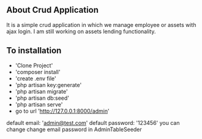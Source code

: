 
## About Crud Application 
It is a simple crud application in which we manage employee or assets with ajax login.
I am still working on assets lending functionality.

## To installation
  * 'Clone Project'
  * 'composer install'
  * 'create .env file'
  * 'php artisan key:generate'
  * 'php artisan migrate'
  * 'php artisan db:seed'
  * 'php artisan serve'
  * go to url 'http://127.0.0.1:8000/admin'
  
  default email: 'admin@test.com'
  default password: '123456'
  you can change change email password in AdminTableSeeder

